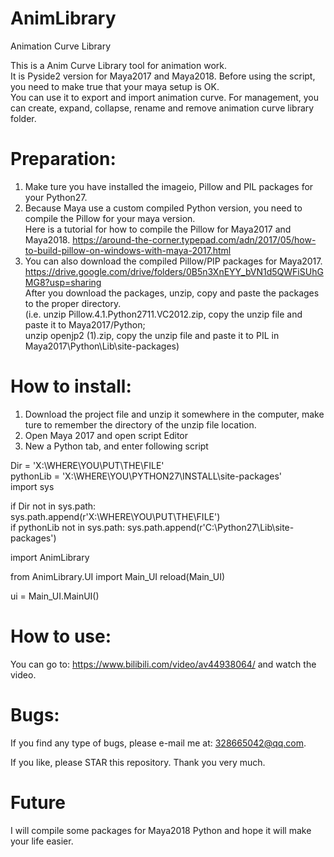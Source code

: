 # AnimLibrary
Animation Curve Library
	    
This is a Anim Curve Library tool for animation work.	        
It is Pyside2 version for Maya2017 and Maya2018.
Before using the script, you need to make true that your maya setup is OK.       		    
You can use it to export and import animation curve. For management, you can create, expand, collapse, rename and remove animation curve library folder.		

# Preparation:
1. Make ture you have installed the imageio, Pillow and PIL packages for your Python27.
2. Because Maya use a custom compiled Python version, you need to compile the Pillow for your maya version.         
   Here is a tutorial for how to compile the Pillow for Maya2017 and Maya2018.
   https://around-the-corner.typepad.com/adn/2017/05/how-to-build-pillow-on-windows-with-maya-2017.html
3. You can also download the compiled Pillow/PIP packages for Maya2017.   https://drive.google.com/drive/folders/0B5n3XnEYY_bVN1d5QWFiSUhGMG8?usp=sharing   
   After you download the packages, unzip, copy and paste the packages to the proper directory.     
   (i.e. unzip Pillow.4.1.Python2711.VC2012.zip, copy the unzip file and paste it to Maya2017/Python;       
         unzip openjp2 (1).zip, copy the unzip file and paste it to PIL in Maya2017\Python\Lib\site-packages)

# How to install:
1. Download the project file and unzip it somewhere in the computer, make ture to remember the directory of the unzip file location.		
2. Open Maya 2017 and open script Editor		    
3. New a Python tab, and enter following script 		    

Dir = 'X:\WHERE\YOU\PUT\THE\FILE'		    
pythonLib = 'X:\WHERE\YOU\PYTHON27\INSTALL\site-packages'                       
import sys		

if Dir not in sys.path:		
    sys.path.append(r'X:\WHERE\YOU\PUT\THE\FILE')      
if pythonLib not in sys.path:
    sys.path.append(r'C:\Python27\Lib\site-packages')
  
import AnimLibrary

from AnimLibrary.UI import Main_UI
reload(Main_UI)

ui = Main_UI.MainUI()    

# How to use:
You can go to: https://www.bilibili.com/video/av44938064/ and watch the video.
# Bugs:
If you find any type of bugs, please e-mail me at: 328665042@qq.com.    
    
If you like, please STAR this repository. Thank you very much.    

# Future
I will compile some packages for Maya2018 Python and hope it will make your life easier.
